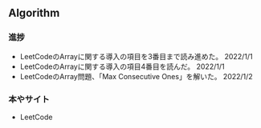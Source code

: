 ## Algorithm

### 進捗

- LeetCodeのArrayに関する導入の項目を3番目まで読み進めた。 2022/1/1
- LeetCodeのArrayに関する導入の項目4番目を読んだ。 2022/1/1
- LeetCodeのArray問題、「Max Consecutive Ones」を解いた。 2022/1/2

### 本やサイト

- LeetCode

